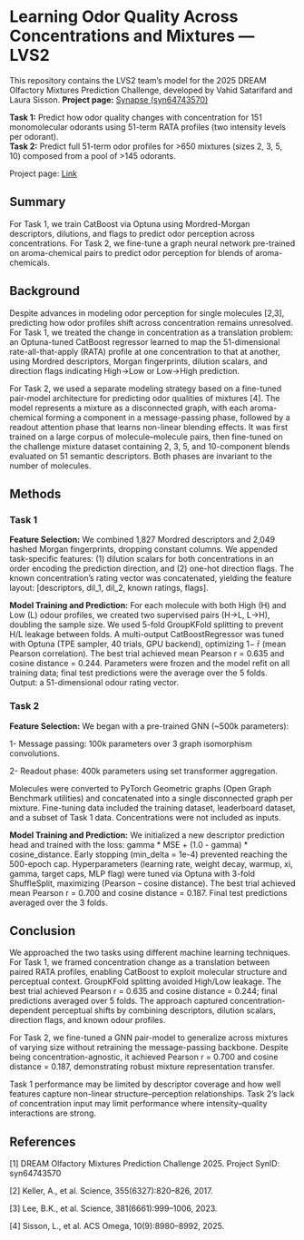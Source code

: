 # Learning Odor Quality Across Concentrations and Mixtures — LVS2

This repository contains the LVS2 team’s model for the 2025 DREAM Olfactory Mixtures Prediction Challenge, developed by Vahid Satarifard and Laura Sisson. **Project page:** [Synapse (syn64743570)](https://www.synapse.org/Synapse:syn64743570/wiki/630800)

**Task 1:** Predict how odor quality changes with concentration for 151 monomolecular odorants using 51-term RATA profiles (two intensity levels per odorant).  
**Task 2:** Predict full 51-term odor profiles for >650 mixtures (sizes 2, 3, 5, 10) composed from a pool of >145 odorants.

Project page: [Link](https://www.synapse.org/Synapse:syn64743570/wiki/630800)
## Summary
For Task 1, we train CatBoost via Optuna using Mordred-Morgan descriptors, dilutions, and flags to predict odor perception across concentrations. For Task 2, we fine-tune a graph neural network pre-trained on aroma-chemical pairs to predict odor perception for blends of aroma-chemicals.

## Background
Despite advances in modeling odor perception for single molecules [2,3], predicting how odor profiles shift across concentration remains unresolved.
For Task 1, we treated the change in concentration as a translation problem: an Optuna-tuned CatBoost regressor learned to map the 51-dimensional rate-all-that-apply (RATA) profile at one concentration to that at another, using Mordred descriptors, Morgan fingerprints, dilution scalars, and direction flags indicating High→Low or Low→High prediction.

For Task 2, we used a separate modeling strategy based on a fine-tuned pair-model architecture for predicting odor qualities of mixtures [4]. The model represents a mixture as a disconnected graph, with each aroma-chemical forming a component in a message-passing phase, followed by a readout attention phase that learns non-linear blending effects. It was first trained on a large corpus of molecule–molecule pairs, then fine-tuned on the challenge mixture dataset containing 2, 3, 5, and 10-component blends evaluated on 51 semantic descriptors. Both phases are invariant to the number of molecules.

## Methods
### Task 1
**Feature Selection:** We combined 1,827 Mordred descriptors and 2,049 hashed Morgan fingerprints, dropping constant columns. We appended task-specific features: (1) dilution scalars for both concentrations in an order encoding the prediction direction, and (2) one-hot direction flags. The known concentration’s rating vector was concatenated, yielding the feature layout: [descriptors, dil_1, dil_2, known ratings, flags].

**Model Training and Prediction:** For each molecule with both High (H) and Low (L) odour profiles, we created two supervised pairs (H→L, L→H), doubling the sample size. We used 5-fold GroupKFold splitting to prevent H/L leakage between folds. A multi-output CatBoostRegressor was tuned with Optuna (TPE sampler, 40 trials, GPU backend), optimizing 1− r̄ (mean Pearson correlation). The best trial achieved mean Pearson r = 0.635 and cosine distance = 0.244. Parameters were frozen and the model refit on all training data; final test predictions were the average over the 5 folds. Output: a 51-dimensional odour rating vector.

### Task 2
**Feature Selection:** We began with a pre-trained GNN (~500k parameters):

1- Message passing: 100k parameters over 3 graph isomorphism convolutions.

2- Readout phase: 400k parameters using set transformer aggregation.

Molecules were converted to PyTorch Geometric graphs (Open Graph Benchmark utilities) and concatenated into a single disconnected graph per mixture. Fine-tuning data included the training dataset, leaderboard dataset, and a subset of Task 1 data. Concentrations were not included as inputs.

**Model Training and Prediction:** We initialized a new descriptor prediction head and trained with the loss: gamma * MSE + (1.0 - gamma) * cosine_distance. Early stopping (min_delta = 1e-4) prevented reaching the 500-epoch cap. Hyperparameters (learning rate, weight decay, warmup, xi, gamma, target caps, MLP flag) were tuned via Optuna with 3-fold ShuffleSplit, maximizing (Pearson – cosine distance). The best trial achieved mean Pearson r = 0.700 and cosine distance = 0.187. Final test predictions averaged over the 3 folds.

## Conclusion
We approached the two tasks using different machine learning techniques.
For Task 1, we framed concentration change as a translation between paired RATA profiles, enabling CatBoost to exploit molecular structure and perceptual context. GroupKFold splitting avoided High/Low leakage. The best trial achieved Pearson r = 0.635 and cosine distance = 0.244; final predictions averaged over 5 folds. The approach captured concentration-dependent perceptual shifts by combining descriptors, dilution scalars, direction flags, and known odour profiles.

For Task 2, we fine-tuned a GNN pair-model to generalize across mixtures of varying size without retraining the message-passing backbone. Despite being concentration-agnostic, it achieved Pearson r = 0.700 and cosine distance = 0.187, demonstrating robust mixture representation transfer.

Task 1 performance may be limited by descriptor coverage and how well features capture non-linear structure–perception relationships. Task 2’s lack of concentration input may limit performance where intensity–quality interactions are strong.


## References
[1] DREAM Olfactory Mixtures Prediction Challenge 2025. Project SynID: syn64743570

[2] Keller, A., et al. Science, 355(6327):820–826, 2017.

[3] Lee, B.K., et al. Science, 381(6661):999–1006, 2023.

[4] Sisson, L., et al. ACS Omega, 10(9):8980–8992, 2025.
